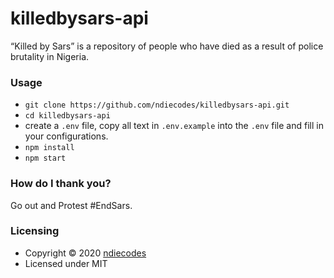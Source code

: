 # killedbysars-api

“Killed by Sars” is a repository of people who have died as a result of police brutality in Nigeria.

### Usage

- `git clone https://github.com/ndiecodes/killedbysars-api.git`
- `cd killedbysars-api`
- create a `.env` file, copy all text in `.env.example` into the `.env` file and fill in your configurations.
- `npm install`
- `npm start`

### How do I thank you?

Go out and Protest #EndSars.

### Licensing

- Copyright © 2020 [ndiecodes](https://twitter.com/ndiecodes)
- Licensed under MIT

